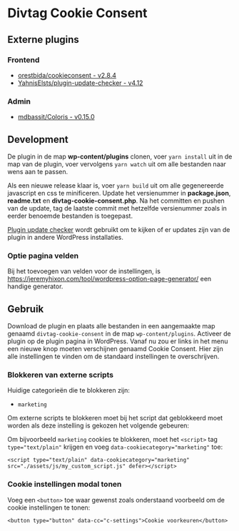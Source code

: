 # Divtag Cookie Consent

## Externe plugins

### Frontend
- [orestbida/cookieconsent - v2.8.4](https://github.com/orestbida/cookieconsent/releases/tag/v2.8.4)
- [YahnisElsts/plugin-update-checker - v4.12](https://github.com/YahnisElsts/plugin-update-checker/releases/tag/v4.12)

### Admin
- [mdbassit/Coloris - v0.15.0](https://github.com/mdbassit/Coloris/releases/tag/v0.15.0)

## Development
De plugin in de map **wp-content/plugins** clonen, voer `yarn install` uit in de map van de plugin, voer vervolgens `yarn watch` uit om alle bestanden naar wens aan te passen.

Als een nieuwe release klaar is, voer `yarn build` uit om alle gegenereerde javascript en css te minificeren. Update het versienummer in **package.json**, **readme.txt** en **divtag-cookie-consent.php**. Na het committen en pushen van de update, tag de laatste commit met hetzelfde versienummer zoals in eerder benoemde bestanden is toegepast.

[Plugin update checker](https://github.com/YahnisElsts/plugin-update-checker) wordt gebruikt om te kijken of er updates zijn van de plugin in andere WordPress installaties.

### Optie pagina velden
Bij het toevoegen van velden voor de instellingen, is https://jeremyhixon.com/tool/wordpress-option-page-generator/ een handige generator.

## Gebruik
Download de plugin en plaats alle bestanden in een aangemaakte map genaamd `divtag-cookie-consent` in de map `wp-content/plugins`. Activeer de plugin op de plugin pagina in WordPress. Vanaf nu zou er links in het menu een nieuwe knop moeten verschijnen genaamd Cookie Consent. Hier zijn alle instellingen te vinden om de standaard instellingen te overschrijven.

### Blokkeren van externe scripts
Huidige categorieën die te blokkeren zijn:
- `marketing`

Om externe scripts te blokkeren moet bij het script dat geblokkeerd moet worden als deze instelling is gekozen het volgende gebeuren:

Om bijvoorbeeld `marketing` cookies te blokkeren, moet het `<script>` tag `type="text/plain"` krijgen en voeg `data-cookiecategory="marketing"` toe:

`<script type="text/plain" data-cookiecategory="marketing" src="./assets/js/my_custom_script.js" defer></script>`

### Cookie instellingen modal tonen
Voeg een `<button>` toe waar gewenst zoals onderstaand voorbeeld om de cookie instellingen te tonen:

`<button type="button" data-cc="c-settings">Cookie voorkeuren</button>`